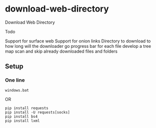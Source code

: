 # download-web-directory
 Download Web Directory 

Todo

Support for surface web
Support for onion links
Directory to download to
how long will the downloader go
progress bar for each file
develop a tree map
scan and skip already downloaded files and folders


## Setup
### One line
```
windows.bat
```

OR

```
pip install requests
pip install -U requests[socks]
pip install bs4
pip install lxml
```